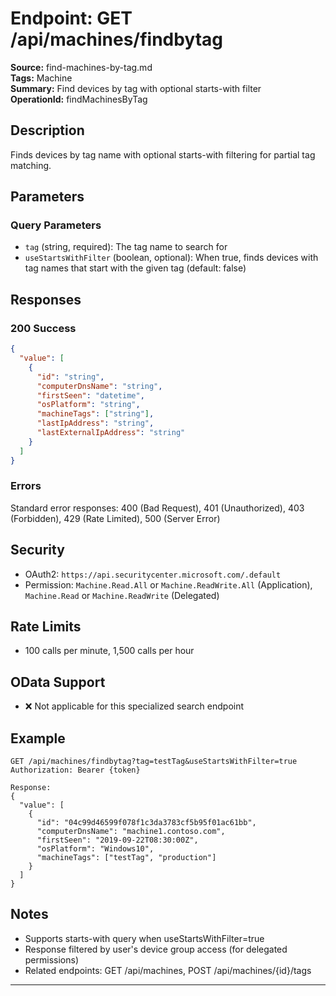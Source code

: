 # Endpoint: GET /api/machines/findbytag

**Source:** find-machines-by-tag.md  
**Tags:** Machine  
**Summary:** Find devices by tag with optional starts-with filter  
**OperationId:** findMachinesByTag

## Description
Finds devices by tag name with optional starts-with filtering for partial tag matching.

## Parameters
### Query Parameters  
- `tag` (string, required): The tag name to search for
- `useStartsWithFilter` (boolean, optional): When true, finds devices with tag names that start with the given tag (default: false)

## Responses
### 200 Success
```json
{
  "value": [
    {
      "id": "string",
      "computerDnsName": "string",
      "firstSeen": "datetime",
      "osPlatform": "string",
      "machineTags": ["string"],
      "lastIpAddress": "string",
      "lastExternalIpAddress": "string"
    }
  ]
}
```

### Errors
Standard error responses: 400 (Bad Request), 401 (Unauthorized), 403 (Forbidden), 429 (Rate Limited), 500 (Server Error)

## Security
- OAuth2: `https://api.securitycenter.microsoft.com/.default`
- Permission: `Machine.Read.All` or `Machine.ReadWrite.All` (Application), `Machine.Read` or `Machine.ReadWrite` (Delegated)

## Rate Limits
- 100 calls per minute, 1,500 calls per hour

## OData Support
- ❌ Not applicable for this specialized search endpoint

## Example
```http
GET /api/machines/findbytag?tag=testTag&useStartsWithFilter=true
Authorization: Bearer {token}

Response:
{
  "value": [
    {
      "id": "04c99d46599f078f1c3da3783cf5b95f01ac61bb",
      "computerDnsName": "machine1.contoso.com",
      "firstSeen": "2019-09-22T08:30:00Z",
      "osPlatform": "Windows10",
      "machineTags": ["testTag", "production"]
    }
  ]
}
```

## Notes
- Supports starts-with query when useStartsWithFilter=true
- Response filtered by user's device group access (for delegated permissions)
- Related endpoints: GET /api/machines, POST /api/machines/{id}/tags

---
